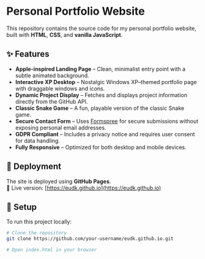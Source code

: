 # Personal Portfolio Website

This repository contains the source code for my personal portfolio website, built with **HTML**, **CSS**, and **vanilla JavaScript**.

## ✨ Features

- **Apple-inspired Landing Page** – Clean, minimalist entry point with a subtle animated background.  
- **Interactive XP Desktop** – Nostalgic Windows XP–themed portfolio page with draggable windows and icons.  
- **Dynamic Project Display** – Fetches and displays project information directly from the GitHub API.  
- **Classic Snake Game** – A fun, playable version of the classic Snake game.  
- **Secure Contact Form** – Uses [Formspree](https://formspree.io) for secure submissions without exposing personal email addresses.  
- **GDPR Compliant** – Includes a privacy notice and requires user consent for data handling.  
- **Fully Responsive** – Optimized for both desktop and mobile devices.

## 🚀 Deployment

The site is deployed using **GitHub Pages**.  
🔗 Live version: [https://eudk.github.io](https://eudk.github.io)

## 🔧 Setup

To run this project locally:

```bash
# Clone the repository
git clone https://github.com/your-username/eudk.github.io.git

# Open index.html in your browser
